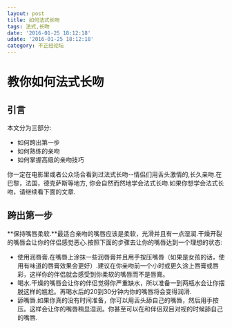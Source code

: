 ```yaml
---
layout: post
title: 如何法式长吻
tags: 法式,长吻
date: '2016-01-25 18:12:18'
udate: '2016-01-25 18:12:18'
category: 不正经论坛
---
```

[ref]: http://www.wikihow.com/French-Kiss "French Kiss"
# 教你如何法式长吻
## 引言
本文分为三部分:

* 如何跨出第一步
* 如何熟练的亲吻
* 如何掌握高级的亲吻技巧

你一定在电影里或者公众场合看到过法式长吻--情侣们用舌头激情的,长久亲吻.在巴黎，法国，德克萨斯等地方, 你会自然而然地学会法式长吻.如果你想学会法式长吻，请继续看下面的文章.

## 跨出第一步
**保持嘴唇柔软.**最适合亲吻的嘴唇应该是柔软，光滑并且有一点湿润.干燥开裂的嘴唇会让你的伴侣感觉恶心.按照下面的步骤去让你的嘴唇达到一个理想的状态:

* 使用润唇膏.在嘴唇上涂抹一些润唇膏并且用手按压嘴唇（如果是女孩的话，使用有味道的唇膏效果会更好）.建议在你亲吻前一个小时或更久涂上唇膏或唇彩，这样你的伴侣就会感受到你柔软的嘴唇而不是唇膏。
* 喝水.干燥的嘴唇会让你的伴侣觉得你严重缺水，所以准备一到两瓶水会让你摆脱这样的尴尬。再喝水后的20到30分钟内你的嘴唇将会变得润滑.
* 舔嘴唇.如果你真的没有时间准备，你可以用舌头舔自己的嘴唇，然后用手按压。这样会让你的嘴唇稍显湿润。你甚至可以在和伴侣双目对视的时候舔自己的嘴唇.
